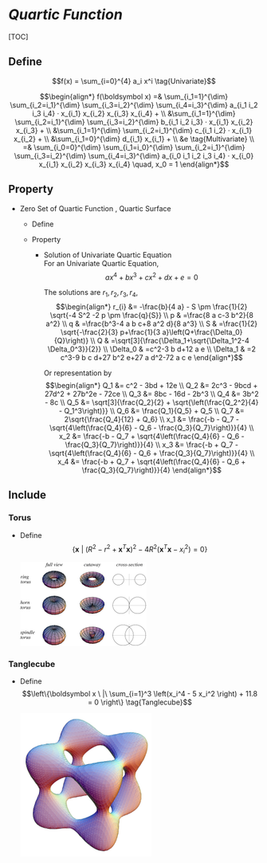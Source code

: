 # $Quartic\ Function$

[TOC]

## Define
$$f(x) = \sum_{i=0}^{4} a_i x^i  \tag{Univariate}$$

$$\begin{align*}
  f(\boldsymbol x) =& \sum_{i_1=1}^{\dim} \sum_{i_2=i_1}^{\dim} \sum_{i_3=i_2}^{\dim} \sum_{i_4=i_3}^{\dim} a_{i_1 i_2 i_3 i_4} · x_{i_1} x_{i_2} x_{i_3} x_{i_4} +    \\
  &\sum_{i_1=1}^{\dim} \sum_{i_2=i_1}^{\dim} \sum_{i_3=i_2}^{\dim} b_{i_1 i_2 i_3} · x_{i_1} x_{i_2} x_{i_3} +    \\
  &\sum_{i_1=1}^{\dim} \sum_{i_2=i_1}^{\dim} c_{i_1 i_2} · x_{i_1} x_{i_2} +    \\
  &\sum_{i_1=0}^{\dim} d_{i_1} x_{i_1} +    \\
  &e  \tag{Multivariate}  \\
  =& \sum_{i_0=0}^{\dim} \sum_{i_1=i_0}^{\dim} \sum_{i_2=i_1}^{\dim} \sum_{i_3=i_2}^{\dim} \sum_{i_4=i_3}^{\dim} a_{i_0 i_1 i_2 i_3 i_4} · x_{i_0} x_{i_1} x_{i_2} x_{i_3} x_{i_4}  \quad, x_0 = 1
\end{align*}$$

## Property

* Zero Set of Quartic Function , Quartic Surface
  - Define

  - Property
    - Solution of Univariate Quartic Equation  
      For an Univariate Quartic Equation,
      $$a x^4 + b x^3 + c x^2 + d x + e = 0$$

      The solutions are $r_1, r_2, r_3, r_4$,
      $$\begin{align*}
        r_{i} &= -\frac{b}{4 a} - S \pm \frac{1}{2} \sqrt{-4 S^2 -2 p \pm \frac{q}{S}}  \\
        p & =\frac{8 a c-3 b^2}{8 a^2} \\
        q & =\frac{b^3-4 a b c+8 a^2 d}{8 a^3} \\
        S & =\frac{1}{2} \sqrt{-\frac{2}{3} p+\frac{1}{3 a}\left(Q+\frac{\Delta_0}{Q}\right)} \\
        Q & =\sqrt[3]{\frac{\Delta_1+\sqrt{\Delta_1^2-4 \Delta_0^3}}{2}} \\
        \Delta_0 & =c^2-3 b d+12 a e \\
        \Delta_1 & =2 c^3-9 b c d+27 b^2 e+27 a d^2-72 a c e
      \end{align*}$$

      Or representation by
      $$\begin{align*}
        Q_1 &= c^2 - 3bd + 12e  \\
        Q_2 &= 2c^3 - 9bcd + 27d^2 + 27b^2e - 72ce  \\
        Q_3 &= 8bc - 16d - 2b^3  \\
        Q_4 &= 3b^2 - 8c  \\
        Q_5 &= \sqrt[3]{\frac{Q_2}{2} + \sqrt{\left(\frac{Q_2^2}{4} - Q_1^3\right)}}   \\
        Q_6 &= \frac{Q_1}{Q_5} + Q_5  \\
        Q_7 &= 2\sqrt{\frac{Q_4}{12} + Q_6}   \\
        x_1 &= \frac{-b - Q_7 - \sqrt{4\left(\frac{Q_4}{6} - Q_6 - \frac{Q_3}{Q_7}\right)}}{4} \\
        x_2 &= \frac{-b - Q_7 + \sqrt{4\left(\frac{Q_4}{6} - Q_6 - \frac{Q_3}{Q_7}\right)}}{4} \\
        x_3 &= \frac{-b + Q_7 - \sqrt{4\left(\frac{Q_4}{6} - Q_6 + \frac{Q_3}{Q_7}\right)}}{4} \\
        x_4 &= \frac{-b + Q_7 + \sqrt{4\left(\frac{Q_4}{6} - Q_6 + \frac{Q_3}{Q_7}\right)}}{4}
      \end{align*}$$

## Include

### Torus

- Define  
  $$\{\boldsymbol x \ |\ (R^2 - r^2 + \boldsymbol x^T \boldsymbol x)^2 - 4 R^2 (\boldsymbol x^T \boldsymbol x - x_i^2) = 0\}  \tag{Torus}$$  
  
  <img src="./assets/torus-84d2651b-f18b-462b-be8c-436c8ae4c54-resize-750.gif" alt="img" style="zoom: 50%;" />

### Tanglecube

- Define
  $$\left\{\boldsymbol x \ |\ \sum_{i=1}^3 \left(x_i^4 - 5 x_i^2 \right) + 11.8 = 0 \right\}  \tag{Tanglecube}$$   
  
  <img src="./assets/Tanglecube1_700.svg" alt="Tanglecube1_700" style="zoom:67%;" />